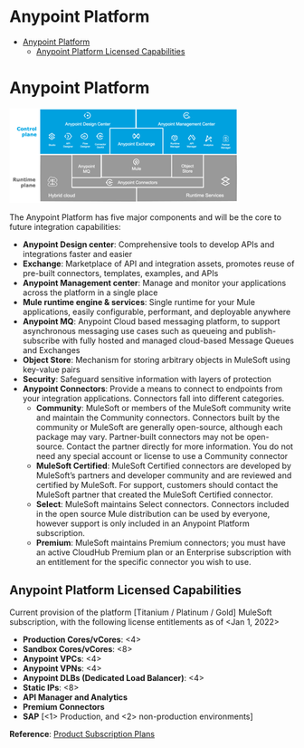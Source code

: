 # Anypoint Platform

- [Anypoint Platform](#anypoint-platform)
    - [Anypoint Platform Licensed Capabilities](#anypoint-platform-licensed-capabilities)

# Anypoint Platform
![alt text](images/platform-diagram.png)

The Anypoint Platform has five major components and will be the core to future integration capabilities:
- **Anypoint Design center**: Comprehensive tools to develop APIs and integrations faster and easier
- **Exchange**: Marketplace of API and integration assets, promotes reuse of pre-built connectors, templates, examples, and APIs 
- **Anypoint Management center**: Manage and monitor your applications across the platform in a single place
- **Mule runtime engine & services**: Single runtime for your Mule applications, easily configurable, performant, and deployable anywhere
- **Anypoint MQ**: Anypoint Cloud based messaging platform, to support asynchronous messaging use cases such as queueing and publish-subscribe with fully hosted and managed cloud-based Message Queues and Exchanges
- **Object Store**: Mechanism for storing arbitrary objects in MuleSoft using key-value pairs
- **Security**: Safeguard sensitive information with layers of protection
- **Anypoint Connectors**: Provide a means to connect to endpoints from your integration applications. Connectors fall into different categories.
    - **Community**: MuleSoft or members of the MuleSoft community write and maintain the Community connectors. Connectors built by the community or MuleSoft are generally open-source, although each package may vary. Partner-built connectors may not be open-source. Contact the partner directly for more information. You do not need any special account or license to use a Community connector
    - **MuleSoft Certified**: MuleSoft Certified connectors are developed by MuleSoft’s partners and developer community and are reviewed and certified by MuleSoft. For support, customers should contact the MuleSoft partner that created the MuleSoft Certified connector.
    - **Select**: MuleSoft maintains Select connectors. Connectors included in the open source Mule distribution can be used by everyone, however support is only included in an Anypoint Platform subscription.
    - **Premium**: MuleSoft maintains Premium connectors; you must have an active CloudHub Premium plan or an Enterprise subscription with an entitlement for the specific connector you wish to use.

## Anypoint Platform Licensed Capabilities

Current provision of the platform  [Titanium / Platinum / Gold] MuleSoft subscription, with the following license entitlements as of <Jan 1, 2022> 

- **Production Cores/vCores**: <4> 
- **Sandbox Cores/vCores**: <8>
- **Anypoint VPCs**: <4>
- **Anypoint VPNs**: <4>
- **Anypoint DLBs (Dedicated Load Balancer)**: <4>
- **Static IPs**: <8>
- **API Manager and Analytics**
- **Premium Connectors**
- **SAP** [<1> Production, and <2> non-production environments]

**Reference**: [Product Subscription Plans](https://www.mulesoft.com/prod-subscription-plans)